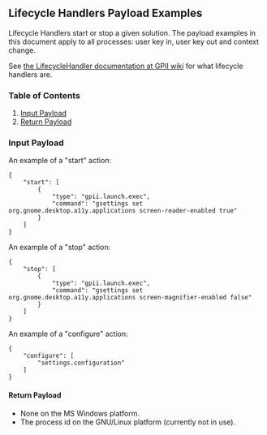 ## Lifecycle Handlers Payload Examples

Lifecycle Handlers start or stop a given solution. The payload examples in this document apply to all processes: user key in, user key out and context change.

See [the LifecycleHandler documentation at GPII wiki](https://wiki.gpii.net/w/Lifecycle_Handler) for what lifecycle handlers are.

### Table of Contents
1. [Input Payload](#user-content-input-payload)
2. [Return Payload](#user-content-return-payload)

### Input Payload

An example of a "start" action:
```
{
    "start": [
        {
            "type": "gpii.launch.exec",
            "command": "gsettings set org.gnome.desktop.a11y.applications screen-reader-enabled true"
        }
    ]
}
```

An example of a "stop" action:
```
{
    "stop": [
        {
            "type": "gpii.launch.exec",
            "command": "gsettings set org.gnome.desktop.a11y.applications screen-magnifier-enabled false"
        }
    ]
}
```

An example of a "configure" action:
```
{
    "configure": [
        "settings.configuration"
    ]
}
```

#### Return Payload

* None on the MS Windows platform.
* The process id on the GNU/Linux platform (currently not in use).
